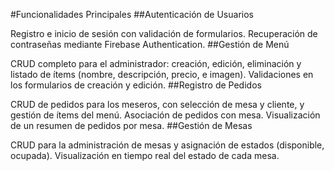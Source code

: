 #Funcionalidades Principales
##Autenticación de Usuarios

Registro e inicio de sesión con validación de formularios.
Recuperación de contraseñas mediante Firebase Authentication.
##Gestión de Menú

CRUD completo para el administrador: creación, edición, eliminación y listado de ítems (nombre, descripción, precio, e imagen).
Validaciones en los formularios de creación y edición.
##Registro de Pedidos

CRUD de pedidos para los meseros, con selección de mesa y cliente, y gestión de ítems del menú.
Asociación de pedidos con mesa.
Visualización de un resumen de pedidos por mesa.
##Gestión de Mesas

CRUD para la administración de mesas y asignación de estados (disponible, ocupada).
Visualización en tiempo real del estado de cada mesa.
